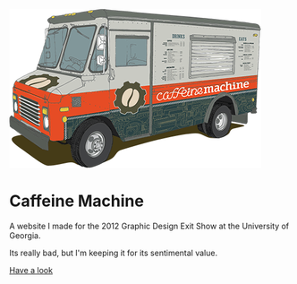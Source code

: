 ![Caffeine Machine Food Truck](./Images/Truck.gif)

# Caffeine Machine

A website I made for the 2012 Graphic Design Exit Show at the University of Georgia.

Its really bad, but I'm keeping it for its sentimental value.

[Have a look](https://arniebradfo.github.io/caffeine-machine-mircosite/)

